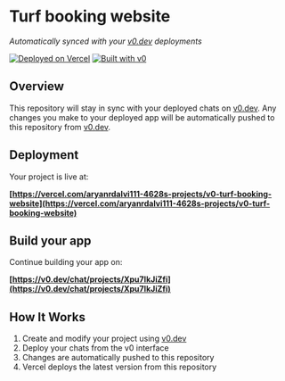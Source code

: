 # Turf booking website

*Automatically synced with your [v0.dev](https://v0.dev) deployments*

[![Deployed on Vercel](https://img.shields.io/badge/Deployed%20on-Vercel-black?style=for-the-badge&logo=vercel)](https://vercel.com/aryanrdalvi111-4628s-projects/v0-turf-booking-website)
[![Built with v0](https://img.shields.io/badge/Built%20with-v0.dev-black?style=for-the-badge)](https://v0.dev/chat/projects/Xpu7IkJiZfi)

## Overview

This repository will stay in sync with your deployed chats on [v0.dev](https://v0.dev).
Any changes you make to your deployed app will be automatically pushed to this repository from [v0.dev](https://v0.dev).

## Deployment

Your project is live at:

**[https://vercel.com/aryanrdalvi111-4628s-projects/v0-turf-booking-website](https://vercel.com/aryanrdalvi111-4628s-projects/v0-turf-booking-website)**

## Build your app

Continue building your app on:

**[https://v0.dev/chat/projects/Xpu7IkJiZfi](https://v0.dev/chat/projects/Xpu7IkJiZfi)**

## How It Works

1. Create and modify your project using [v0.dev](https://v0.dev)
2. Deploy your chats from the v0 interface
3. Changes are automatically pushed to this repository
4. Vercel deploys the latest version from this repository
